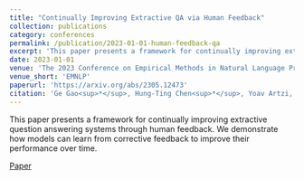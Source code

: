 ```yaml
---
title: "Continually Improving Extractive QA via Human Feedback"
collection: publications
category: conferences
permalink: /publication/2023-01-01-human-feedback-qa
excerpt: 'This paper presents a framework for continually improving extractive question answering systems through human feedback. We demonstrate how models can learn from corrective feedback to improve their performance over time.'
date: 2023-01-01
venue: 'The 2023 Conference on Empirical Methods in Natural Language Processing'
venue_short: 'EMNLP'
paperurl: 'https://arxiv.org/abs/2305.12473'
citation: 'Ge Gao<sup>*</sup>, Hung-Ting Chen<sup>*</sup>, Yoav Artzi, Eunsol Choi. (2023). &quot;Continually Improving Extractive QA via Human Feedback.&quot; <i>The 2023 Conference on Empirical Methods in Natural Language Processing</i>.'
---
```


This paper presents a framework for continually improving extractive question answering systems through human feedback. We demonstrate how models can learn from corrective feedback to improve their performance over time.

[Paper](https://arxiv.org/abs/2305.12473) 